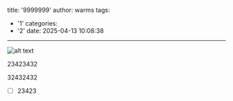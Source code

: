 title: '9999999'
author: warms
tags:
  - '1'
categories:
  - '2'
date: 2025-04-13 10:08:38
---
![alt text](/images/pexels-pok-rie-33563-2049422.jpg-80b7bc3e-7f1c-4c6c-bcb8-ede2834c8d92-1744546576902.png)

23423432

32432432

* [ ]  23423
